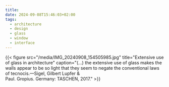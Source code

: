 ```yaml
---
title: 
date: 2024-09-08T15:46:03+02:00
tags:
  - architecture
  - design
  - glass
  - window
  - interface
---
```

{{< figure src="/media/IMG_20240908_154505985.jpg" title="Extensive use of glass in architecture" caption="(...) the extensive use of glass makes the walls appear to be so light that they seem to negate the conventional laws of tecnocis.—Sigel, Gilbert Lupfer & Paul. Gropius. Germany: TASCHEN, 2017." >}}